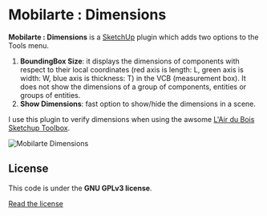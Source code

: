 Mobilarte : Dimensions
======================

**Mobilarte : Dimensions** is a [SketchUp](http://www.sketchup.com) plugin which adds two options to the Tools menu.

1. **BoundingBox Size**: it displays the dimensions of components with respect to their local coordinates (red axis is length: L, green axis is width: W, blue axis is thickness: T) in the VCB (measurement box). It does not show the dimensions of a group of components, entities or groups of entities. 
2. **Show Dimensions**: fast option to show/hide the dimensions in a scene.

I use this plugin to verify dimensions when using the awsome [L'Air du Bois Sketchup Toolbox](https://github.com/lairdubois/lairdubois-toolbox-sketchup-plugin).

![Mobilarte Dimensions](docs/img/capture.jpg)

License
-------

This code is under the **GNU GPLv3 license**.

[Read the license](LICENSE)

